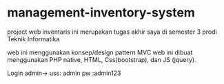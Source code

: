 # management-inventory-system
project web inventaris ini merupakan tugas akhir saya  di semester 3 prodi Teknik Informatika


web ini menggunakan konsep/design pattern MVC
web ini dibuat menggunakan PHP native, HTML, Css(bootstrap), dan JS (jquery). 

Login admin-> uss: admin pw :admin123
